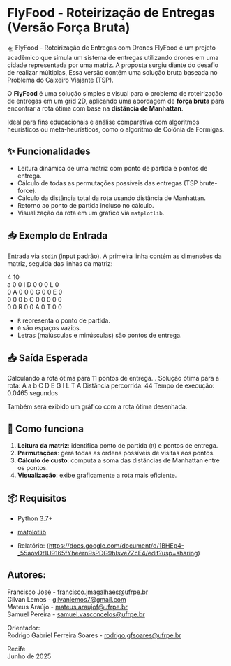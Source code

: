 # FlyFood - Roteirização de Entregas (Versão Força Bruta)

🛸 FlyFood - Roteirização de Entregas com Drones FlyFood é um projeto acadêmico que simula um sistema de entregas utilizando drones em uma cidade representada por uma matriz. A proposta surgiu diante do desafio de realizar múltiplas, Essa versão contém uma solução bruta baseada no Problema do Caixeiro Viajante (TSP).

O **FlyFood** é uma solução simples e visual para o problema de roteirização de entregas em um grid 2D, aplicando uma abordagem de **força bruta** para encontrar a rota ótima com base na **distância de Manhattan**.

Ideal para fins educacionais e análise comparativa com algoritmos heurísticos ou meta-heurísticos, como o algoritmo de Colônia de Formigas.

## ✨ Funcionalidades

- Leitura dinâmica de uma matriz com ponto de partida e pontos de entrega.
- Cálculo de todas as permutações possíveis das entregas (TSP brute-force).
- Cálculo da distância total da rota usando distância de Manhattan.
- Retorno ao ponto de partida incluso no cálculo.
- Visualização da rota em um gráfico via `matplotlib`.

## 📥 Exemplo de Entrada

Entrada via `stdin` (input padrão). A primeira linha contém as dimensões da matriz, seguida das linhas da matriz:

4 10  
a 0 0 I D 0 0 0 L 0  
0 A 0 0 0 G 0 0 E 0  
0 0 0 b C 0 0 0 0 0  
0 0 R 0 0 A 0 T 0 0  


- `R` representa o ponto de partida.
- `0` são espaços vazios.
- Letras (maiúsculas e minúsculas) são pontos de entrega.

## 📤 Saída Esperada

Calculando a rota ótima para 11 pontos de entrega...
Solução ótima para a rota: A a b C D E G I L T A
Distância percorrida: 44
Tempo de execução: 0.0465 segundos


Também será exibido um gráfico com a rota ótima desenhada.

## 🧠 Como funciona

1. **Leitura da matriz**: identifica ponto de partida (`R`) e pontos de entrega.
2. **Permutações**: gera todas as ordens possíveis de visitas aos pontos.
3. **Cálculo de custo**: computa a soma das distâncias de Manhattan entre os pontos.
4. **Visualização**: exibe graficamente a rota mais eficiente.

## 📦 Requisitos

- Python 3.7+  
- [matplotlib](https://matplotlib.org/)  

- Relatório: (https://docs.google.com/document/d/1BHEp4-_55aovDt1U9165fYheern9sPDG9hIsve7ZcE4/edit?usp=sharing)  

## Autores:

Francisco José - francisco.jmagalhaes@ufrpe.br  
Gilvan Lemos - gilvanlemos7@gmail.com  
Mateus Araújo - mateus.araujof@ufrpe.br   
Samuel Pereira - samuel.vasconcelos@ufrpe.br  

Orientador:  
Rodrigo Gabriel Ferreira Soares - rodrigo.gfsoares@ufrpe.br  

Recife  
Junho de 2025  


